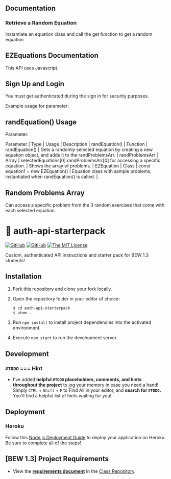 ## Documentation

### Retrieve a Random Equation
Instantiate an equation class and call the get function to get a random equation
## EZEquations Documentation
This API uses Javascript.

## Sign Up and Login
You must get authenticated during the sign in for security purposes.

Example usage for parameter:

## randEquation() Usage

Parameter:

Parameter | Type | Usage | Description | 
randEquation() | Function | randEquation() | Gets a randomly selected equation by creating a new equation object, and adds it to the randProblemsArr. | 
randProblemsArr | Array | selectedEquations[0].randProblemsArr[0] for accessing a specific equation. | Shows the array of problems. | 
EZEquation | Class | const equation1 = new EZEquation() | Equation class with sample problems, instantiated when randEquation() is called. | 

## Random Problems Array
Can access a specific problem from the 3 random exercises that come with each selected equation.


# 🔐 auth-api-starterpack

[![GitHub](https://img.shields.io/github/forks/droxey/auth-api-starterpack.svg?style=flat-square)](https://github.com/droxey/auth-api-starterpack/network)
[![GitHub](https://img.shields.io/github/issues/droxey/auth-api-starterpack.svg?style=flat-square)](https://github.com/droxey/auth-api-starterpack/issues)
[![The MIT License](https://img.shields.io/badge/license-MIT-orange.svg?style=flat-square)](http://opensource.org/licenses/MIT)

Custom, authenticated API instructions and starter pack for BEW 1.3 students!

## Installation

1. Fork this repository and clone your fork locally.
1. Open the repository folder in your editor of choice:

    ```bash
    $ cd auth-api-starterpack
    $ atom .
    ```

1. Run `npm install` to install project dependencies into the activated environment.
1. Execute `npm start` to run the development server.

## Development

### `#TODO` === Hint

* I've added **helpful `#TODO` placeholders, comments, and hints throughout the project** to jog your memory in case you need a hand! Simply `CTRL` + `Shift` + `F` to Find All in your editor, and **search for `#TODO`.** You'll find a helpful list of hints waiting for you!

## Deployment

### Heroku

Follow this [Node.js Deployment Guide](https://devcenter.heroku.com/articles/getting-started-with-nodejs) to deploy your application on Heroku. Be sure to complete all of the steps!

## [BEW 1.3] Project Requirements

* View the [**requirements document**](https://github.com/Product-College-Courses/BEW-1.2-Authentication-and-Associations/blob/master/Projects/02-Custom-API-Project.md) in the [Class Repository](https://github.com/Product-College-Courses/BEW-1.2-Authentication-and-Associations).
